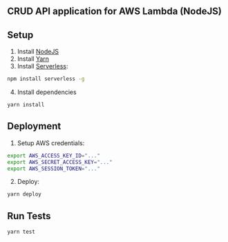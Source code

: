 ## CRUD API application for AWS Lambda (NodeJS)

## Setup ##
1. Install [NodeJS](https://nodejs.org/)
2. Install [Yarn](https://yarnpkg.com/en/docs/install)
3. Install [Serverless](https://serverless.com/):
```bash
npm install serverless -g
```
4. Install dependencies
```bash
yarn install
```


## Deployment ##
1. Setup AWS credentials:
```bash
export AWS_ACCESS_KEY_ID="..."
export AWS_SECRET_ACCESS_KEY="..."
export AWS_SESSION_TOKEN="..."
```
2. Deploy:
```bash
yarn deploy
```


## Run Tests ##
```bash
yarn test
```